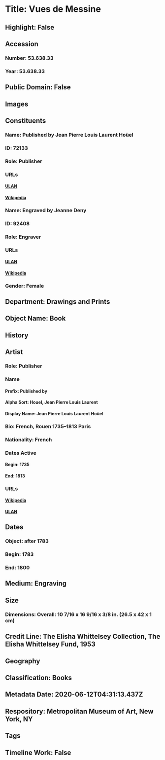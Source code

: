 # Title: Vues de Messine
## Highlight: False
## Accession
### Number: 53.638.33
### Year: 53.638.33
## Public Domain: False
## Images
## Constituents
### Name: Published by Jean Pierre Louis Laurent Hoüel
### ID: 72133
### Role: Publisher
### URLs
#### [ULAN](http://vocab.getty.edu/page/ulan/500028641)
#### [Wikipedia](https://www.wikidata.org/wiki/Q2706271)
### Name: Engraved by Jeanne Deny
### ID: 92408
### Role: Engraver
### URLs
#### [ULAN](http://vocab.getty.edu/page/ulan/500042050)
#### [Wikipedia](https://www.wikidata.org/wiki/Q60438837)
### Gender: Female
## Department: Drawings and Prints
## Object Name: Book
## History
## Artist
### Role: Publisher
### Name
#### Prefix: Published by
#### Alpha Sort: Houel, Jean Pierre Louis Laurent
#### Display Name: Jean Pierre Louis Laurent Hoüel
### Bio: French, Rouen 1735–1813 Paris
### Nationality: French
### Dates Active
#### Begin: 1735
#### End: 1813
### URLs
#### [Wikipedia](https://www.wikidata.org/wiki/Q2706271)
#### [ULAN](http://vocab.getty.edu/page/ulan/500028641)
## Dates
### Object: after 1783
### Begin: 1783
### End: 1800
## Medium: Engraving
## Size
### Dimensions: Overall: 10 7/16 x 16 9/16 x 3/8 in. (26.5 x 42 x 1 cm)
## Credit Line: The Elisha Whittelsey Collection, The Elisha Whittelsey Fund, 1953
## Geography
## Classification: Books
## Metadata Date: 2020-06-12T04:31:13.437Z
## Respository: Metropolitan Museum of Art, New York, NY
## Tags
## Timeline Work: False